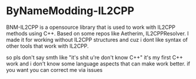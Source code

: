 # ByNameModding-IL2CPP
 BNM-IL2CPP is a opensource library that is used to work with IL2CPP methods using C++. Based on some repos like Aetherim, IL2CPPResolver. I made it for working without IL2CPP structures and cuz i dont like syntax of other tools that work with IL2CPP.


so pls don't say smth like "it's shit u're don't know C++" it's my first C++ work and i don't know some language aspects that can make work better. if you want you can correct me via issues
